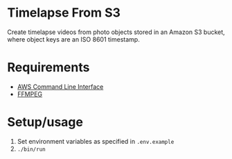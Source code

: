 Timelapse From S3
=================

Create timelapse videos from photo objects stored in an Amazon S3 bucket, where object keys are an ISO 8601 timestamp.

# Requirements

- [AWS Command Line Interface](https://aws.amazon.com/cli/)
- [FFMPEG](https://www.ffmpeg.org/download.html)

# Setup/usage

1. Set environment variables as specified in `.env.example`
2. `./bin/run`
